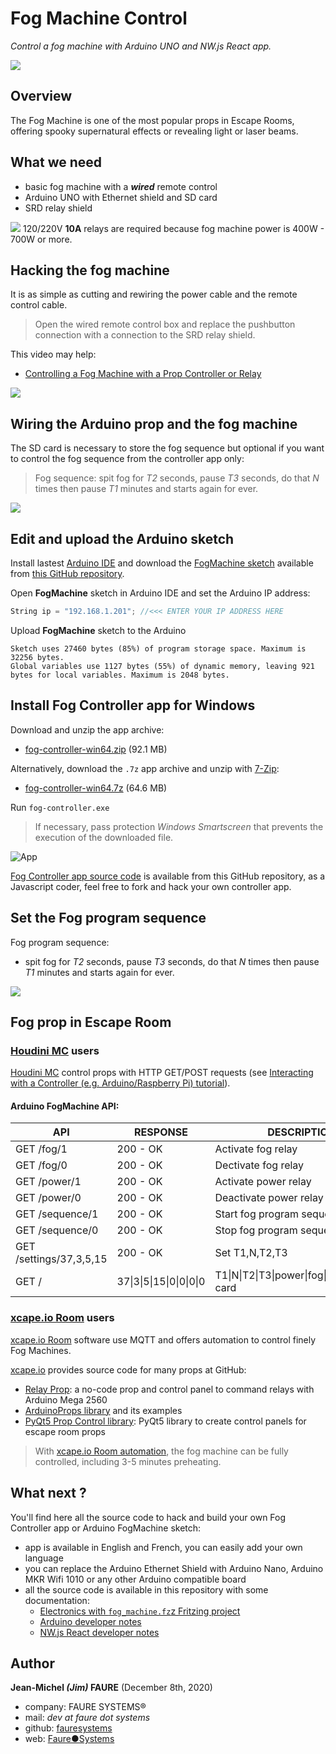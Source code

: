 # Fog Machine Control
*Control a fog machine with Arduino UNO and NW.js React app.*

![](docs/images/fog_control.png)


## Overview

The Fog Machine is one of the most popular props in Escape Rooms, offering spooky supernatural effects or revealing light or laser beams.


## What we need

* basic fog machine with a ***wired*** remote control
* Arduino UNO with Ethernet shield and SD card
* SRD relay shield

<img src="docs/images/high-voltage-warning.png" valign="right"> 120/220V **10A** relays are required because fog machine power is 400W - 700W or more.</src>


## Hacking the fog machine
It is as simple as cutting and rewiring the power cable and the remote control cable.

> Open the wired remote control box and replace the pushbutton connection with a connection to the SRD relay shield.

This video may help: 
* <a href="https://www.youtube.com/watch?v=Y6d89PBlxrk" target="_blank">Controlling a Fog Machine with a Prop Controller or Relay</a>

![](docs/images/open_remote.jpg)


## Wiring the Arduino prop and the fog machine
The SD card is necessary to store the fog sequence but optional if you want to control the fog sequence from the controller app only:
> Fog sequence: spit fog for *T2* seconds, pause *T3* seconds, do that *N* times then pause *T1* minutes and starts again for ever.

![](docs/images/fog_machine.png)


## Edit and upload the Arduino sketch

Install lastest <a href="https://www.arduino.cc/en/software" target="_blank">Arduino IDE</a> and download the <a href="https://github.com/jim-blog/fog-machine/raw/master/arduino/FogMachine.zip" target="_blank">FogMachine sketch</a> available from <a href="https://github.com/jim-blog/fog-machine/tree/master/arduino" target="_blank">this GitHub repository</a>.

Open **FogMachine** sketch in Arduino IDE and set the Arduino IP address:

```cpp
String ip = "192.168.1.201"; //<<< ENTER YOUR IP ADDRESS HERE
```

Upload **FogMachine** sketch to the Arduino

```dos
Sketch uses 27460 bytes (85%) of program storage space. Maximum is 32256 bytes.
Global variables use 1127 bytes (55%) of dynamic memory, leaving 921 bytes for local variables. Maximum is 2048 bytes.

```


## Install Fog Controller app for Windows

Download and unzip the app archive:
* <a href="https://github.com/jim-blog/fog-machine/raw/master/bin/win64/fog-controller-win64.zip">fog-controller-win64.zip</a> (92.1 MB)

Alternatively, download the `.7z` app archive and unzip with <a href="https://www.7-zip.org/" target="_blank">7-Zip</a>:
* <a href="https://github.com/jim-blog/fog-machine/raw/master/bin/win64/fog-controller-win64.7z">fog-controller-win64.7z</a> (64.6 MB)

Run `fog-controller.exe`
> If necessary, pass protection *Windows Smartscreen* that prevents the execution of the downloaded file.

![App](docs/images/app.png)

<a href="https://github.com/jim-blog/fog-machine/tree/master/src" target="_blank">Fog Controller app source code</a> is available from this GitHub repository, as a Javascript coder, feel free to fork and hack your own controller app.


## Set the Fog program sequence
Fog program sequence: 
* spit fog for *T2* seconds, pause *T3* seconds, do that *N* times then pause *T1* minutes and starts again for ever.

![](docs/images/app-settings.png)


## Fog prop in Escape Room

### <a href="https://houdinimc.com/" target="_blank">Houdini MC</a> users

<a href="https://houdinimc.com/" target="_blank">Houdini MC</a> control props with HTTP GET/POST requests (see <a href="https://houdinimc.com/2018/04/13/interact-with-a-controller/" target="_blank">Interacting with a Controller (e.g. Arduino/Raspberry Pi) tutorial</a>).

#### Arduino FogMachine API:

| API                      | RESPONSE             | DESCRIPTION                            |
|--------------------------|----------------------|----------------------------------------|
| GET /fog/1               | 200 - OK             | Activate fog relay                     |
| GET /fog/0               | 200 - OK             | Dectivate fog relay                    |
| GET /power/1             | 200 - OK             | Activate power relay                   |
| GET /power/0             | 200 - OK             | Deactivate power relay                 |
| GET /sequence/1          | 200 - OK             | Start fog program sequence             |
| GET /sequence/0          | 200 - OK             | Stop fog program sequence              |
| GET /settings/37,3,5,15  | 200 - OK             | Set T1,N,T2,T3                         |
| GET / | 37&#124;3&#124;5&#124;15&#124;0&#124;0&#124;0&#124;0 | T1&#124;N&#124;T2&#124;T3&#124;power&#124;fog&#124;sequence&#124;sd card |


### <a href="https://xcape.io/room/" target="_blank">xcape.io Room</a> users

<a href="https://xcape.io/room/" target="_blank">xcape.io Room</a> software use MQTT and offers automation to control finely Fog Machines.

<a href="https://xcape.io/room/" target="_blank">xcape.io</a> provides source code for many props at GitHub:
* <a href="https://github.com/xcape-io/RelayProp" target="_blank">Relay Prop</a>: a no-code prop and control panel to command relays with Arduino Mega 2560
* <a href="https://github.com/xcape-io/ArduinoProps" target="_blank">ArduinoProps library</a> and its examples
* <a href="https://github.com/xcape-io/PyPropControl" target="_blank">PyQt5 Prop Control library</a>: PyQt5 library to create control panels for escape room props

> With <a href="https://xcape.io/public/documentation/en/room/Configureautomaticevents.html" target="_blank">xcape.io Room automation</a>, the fog machine can be fully controlled, including 3-5 minutes preheating.  

## What next ?
You'll find here all the source code to hack and build your own Fog Controller app or Arduino FogMachine sketch:
* app is available in English and French, you can easily add your own language
* you can replace the Arduino Ethernet Shield with Arduino Nano, Arduino MKR Wifi 1010 or any other Arduino compatible board
* all the source code is available in this repository with some documentation:
    - <a href="https://github.com/jim-blog/fog-machine/tree/master/docs/developer/electronics" target="_blank">Electronics with `fog_machine.fz`z Fritzing project</a>
    - <a href="https://github.com/jim-blog/fog-machine/tree/master/docs/developer/arduino" target="_blank">Arduino developer notes</a>
    - <a href="https://github.com/jim-blog/fog-machine/tree/master/docs/developer/app" target="_blank">NW.js React developer notes</a>
        

## Author

**Jean-Michel _(Jim)_ FAURE** (December 8th, 2020)
* company: FAURE SYSTEMS®
* mail: *dev at faure dot systems*
* github: <a href="https://github.com/fauresystems" target="_blank">fauresystems</a>
* web: <a href="https://faure.systems/" target="_blank">Faure●Systems</a>